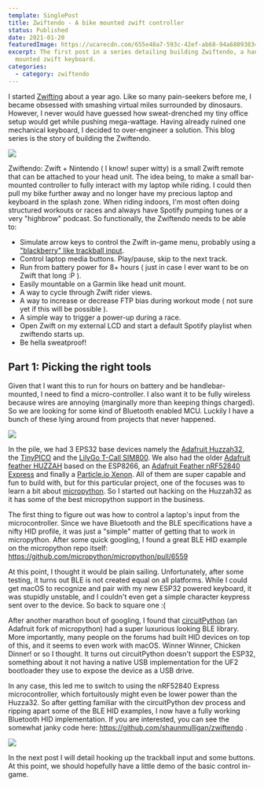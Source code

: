 ```yaml
---
template: SinglePost
title: Zwiftendo - A bike mounted zwift controller
status: Published
date: 2021-01-20
featuredImage: https://ucarecdn.com/655e48a7-593c-42ef-ab68-94a680938348/-/crop/1718x1829/14,259/-/preview/-/enhance/75/
excerpt: The first post in a series detailing building Zwiftendo, a handle bar
  mounted zwift keyboard.
categories:
  - category: zwiftendo
---
```

I started [Zwifting](https://zwift.com/) about a year ago. Like so many pain-seekers before me, I became obsessed with smashing virtual miles surrounded by dinosaurs. However, I never would have guessed how sweat-drenched my tiny office setup would get while pushing mega-wattage. Having already ruined one mechanical keyboard, I decided to over-engineer a solution. This blog series is the story of building the Zwiftendo.

![](https://ucarecdn.com/c099448d-a5af-4a28-947f-99272e74a320/)

Zwiftendo: Zwift + Nintendo ( I know! super witty) is a small Zwift remote that can be attached to your head unit. The idea being, to make a small bar-mounted controller to fully interact with my laptop while riding. I could then pull my bike further away and no longer have my precious laptop and keyboard in the splash zone. When riding indoors, I'm most often doing structured workouts or races and always have Spotify pumping tunes or a very "highbrow" podcast. So functionally, the Zwiftendo needs to be able to:

* Simulate arrow keys to control the Zwift in-game menu, probably using a ["blackberry" like trackball input](https://shop.pimoroni.com/products/trackball-breakout). 
* Control laptop media buttons. Play/pause, skip to the next track.
* Run from battery power for 8+ hours ( just in case I ever want to be on Zwift that long :P ).
* Easily mountable on a Garmin like head unit mount.
* A way to cycle through Zwift rider views.
* A way to increase or decrease FTP bias during workout mode ( not sure yet if this will be possible ).
* A simple way to trigger a power-up during a race.
* Open Zwift on my external LCD and start a default Spotify playlist when zwiftendo starts up.
* Be hella sweatproof!

## Part 1: Picking the right tools

Given that I want this to run for hours on battery and be handlebar-mounted, I need to find a micro-controller. I also want it to be fully wireless because wires are annoying (marginally more than keeping things charged). So we are looking for some kind of Bluetooth enabled MCU. Luckily I have a bunch of these lying around from projects that never happened.

![](https://ucarecdn.com/9ec8af1c-cd4d-44cc-9a0a-ad18f22c6d51/-/preview/-/rotate/270/)

In the pile, we had 3 EPS32 base devices namely the [Adafruit Huzzah32](https://www.adafruit.com/product/3405), the [TinyPICO](https://www.tinypico.com/) and the [LilyGo T-Call SIM800](https://github.com/Xinyuan-LilyGO/LilyGo-T-Call-SIM800). We also had the older [Adafruit feather HUZZAH](https://www.adafruit.com/product/2821) based on the ESP8266, an [Adafruit Feather nRF52840 Express](https://www.adafruit.com/product/4062)  and finally a [Particle.io Xenon](https://docs.particle.io/xenon/). All of them are super capable and fun to build with, but for this particular project, one of the focuses was to learn a bit about [micropython](http://micropython.org/). So I started out hacking on the Huzzah32 as it has some of the best micropython support in the business. 

The first thing to figure out was how to control a laptop's input from the microcontroller. Since we have Bluetooth and the BLE specifications have a nifty HID profile, it was just a "simple" matter of getting that to work in micropython. After some quick googling, I found a great BLE HID example on the micropython repo itself: https://github.com/micropython/micropython/pull/6559 

At this point, I thought it would be plain sailing. Unfortunately, after some testing, it turns out BLE is not created equal on all platforms. While I could get macOS to recognize and pair with my new ESP32 powered keyboard, it was stupidly unstable, and I couldn't even get a simple character keypress sent over to the device. So back to square one :(

After another marathon bout of googling, I found that [circuitPython](https://circuitpython.org/) (an Adafruit fork of micropython) had a super luxurious looking BLE library. More importantly, many people on the forums had built HID devices on top of this, and it seems to even work with macOS. Winner Winner, Chicken Dinner! or so I thought. It turns out circuitPython doesn't support the ESP32, something about it not having a native USB implementation for the UF2 bootloader they use to expose the device as a USB drive.

In any case, this led me to switch to using the nRF52840 Express microcontroller, which fortuitously might even be lower power than the Huzza32. So after getting familiar with the circuitPython dev process and ripping apart some of the BLE HID examples, I now have a fully working Bluetooth HID implementation. If you are interested, you can see the somewhat janky code here: https://github.com/shaunmulligan/zwiftendo .

![](https://ucarecdn.com/7d1b6d1e-b780-4543-8fdc-2b4aff170592/)

In the next post I will detail hooking up the trackball input and some buttons. At this point, we should hopefully have a little demo of the basic control in-game.